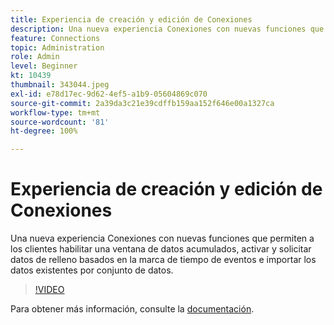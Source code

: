 ```yaml
---
title: Experiencia de creación y edición de Conexiones
description: Una nueva experiencia Conexiones con nuevas funciones que permiten a los clientes habilitar la ventana de datos acumulados, activar y solicitar datos de relleno en función de eventos… (las descripciones deben tener entre 60 y 160 caracteres).
feature: Connections
topic: Administration
role: Admin
level: Beginner
kt: 10439
thumbnail: 343044.jpeg
exl-id: e78d17ec-9d62-4ef5-a1b9-05604869c070
source-git-commit: 2a39da3c21e39cdffb159aa152f646e00a1327ca
workflow-type: tm+mt
source-wordcount: '81'
ht-degree: 100%

---
```


# Experiencia de creación y edición de Conexiones

Una nueva experiencia Conexiones con nuevas funciones que permiten a los clientes habilitar una ventana de datos acumulados, activar y solicitar datos de relleno basados en la marca de tiempo de eventos e importar los datos existentes por conjunto de datos.

>[!VIDEO](https://video.tv.adobe.com/v/343044/?quality=12&learn=on)

Para obtener más información, consulte la [documentación](https://experienceleague.adobe.com/docs/analytics-platform/using/cja-connections/create-connection.html?lang=es).
